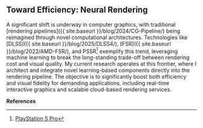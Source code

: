 ## Toward Efficiency: Neural Rendering

A significant shift is underway in computer graphics, with traditional [rendering pipelines]({{ site.baseurl }}/blog/2024/CG-Pipeline/) being reimagined through novel computational architectures. Technologies like [DLSS]({{ site.baseurl }}/blog/2025/DLSS4/), [FSR]({{ site.baseurl }}/blog/2022/AMD-FSR/), and PSSR[^PSSR] exemplify this trend, leveraging machine learning to break the long-standing trade-off between rendering cost and visual quality. My current research operates at this frontier, where I architect and integrate novel learning-based components directly into the rendering pipeline. The objective is to significantly boost both efficiency and visual fidelity for demanding applications, including real-time interactive graphics and scalable cloud-based rendering services.

**References**

[^PSSR]: [PlayStation 5 Pro](https://www.playstation.com/en-us/ps5/ps5-pro/)